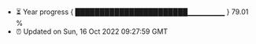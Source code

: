 - ⏳ Year progress { ███████████████████████▁▁▁▁▁▁▁ } 79.01 %
- ⏰ Updated on Sun, 16 Oct 2022 09:27:59 GMT

